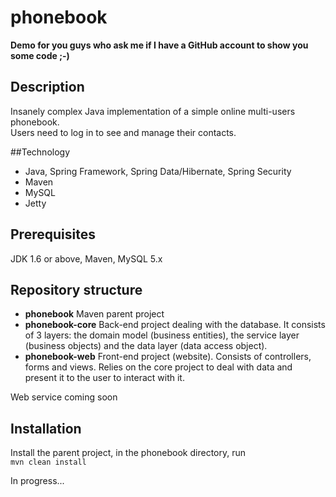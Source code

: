phonebook
=========
**Demo for you guys who ask me if I have a GitHub account to show you some code ;-)**

## Description
Insanely complex Java implementation of a simple online multi-users phonebook.  
Users need to log in to see and manage their contacts.

##Technology
* Java, Spring Framework, Spring Data/Hibernate, Spring Security
* Maven
* MySQL
* Jetty

## Prerequisites
JDK 1.6 or above, Maven, MySQL 5.x

## Repository structure
* **phonebook** Maven parent project
* **phonebook-core** Back-end project dealing with the database. It consists of 3 layers: the domain model (business entities), the service layer (business objects) and the data layer (data access object).
* **phonebook-web** Front-end project (website). Consists of controllers, forms and views. Relies on the core project to deal with data and present it to the user to interact with it.

Web service coming soon

## Installation
Install the parent project, in the phonebook directory, run  
```mvn clean install```

In progress...